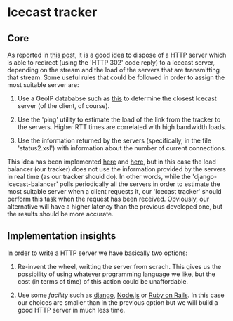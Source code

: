 Icecast tracker
===============

Core
----

As reported in [this
post](https://www.fladi.at/posts/load-balancing-icecast-relays/), it
is a good idea to dispose of a HTTP server which is able to redirect
(using the 'HTTP 302' code reply) to a Icecast server, depending on
the stream and the load of the servers that are transmitting that
stream. Some useful rules that could be followed in order to assign
the most suitable server are:

1. Use a GeoIP datababse such as
   [this](http://dev.maxmind.com/geoip/legacy/downloadable/) to
   determine the closest Icecast server (of the client, of course).

2. Use the 'ping' utility to estimate the load of the link from the tracker to
   the servers. Higher RTT times are correlated with high bandwidth loads.

3. Use the information returned by the servers (specifically, in the file
   'status2.xsl') with information about the number of current connections.

This idea has been implemented
[here](https://pypi.python.org/pypi/django-icecast-balancer/0.1.4) and
[here](https://code.google.com/p/django-icecast-balancer/), but in
this case the load balancer (our tracker) does not use the information
provided by the servers in real time (as our tracker should do). In
other words, while the 'django-icecast-balancer' polls periodically
all the servers in order to estimate the most suitable server when a
client requests it, our 'Icecast tracker' should perform this task
when the request has been received. Obviously, our alternative will
have a higher latency than the previous developed one, but the results
should be more accurate.

Implementation insights
-----------------------

In order to write a HTTP server we have basically two options:

1. Re-invent the wheel, writting the server from scrach. This gives us
   the possibility of using whatever programming language we like, but
   the cost (in terms of time) of this action could be unaffordable.

2. Use some *facility* such as
   [django](https://www.djangoproject.com/start/overview/),
   [Node.js](https://nodejs.org/en/) or [Ruby on
   Rails](http://rubyonrails.org/). In this case our choices are
   smaller than in the previous option but we will build a good HTTP
   server in much less time.

